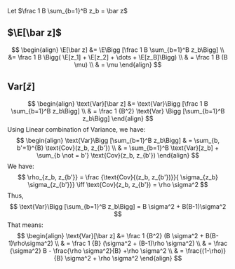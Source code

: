 Let $\frac 1 B \sum_{b=1}^B z_b = \bar z$ 

## $\E[\bar z]$ 
$$
\begin{align}
\E[\bar z] &= \E\Bigg [\frac 1 B \sum_{b=1}^B z_b\Bigg] \\
&= \frac 1 B \Bigg( \E[z_1] + \E[z_2] + \dots + \E[z_B]\Bigg) \\
& = \frac 1 B (B \mu) \\
& = \mu
\end{align}
$$

## $\text{Var}[\bar z]$
$$
\begin{align}
\text{Var}[\bar z] &= \text{Var}\Bigg [\frac 1 B \sum_{b=1}^B z_b\Bigg] \\
& = \frac 1 {B^2} \text{Var} \Bigg [\sum_{b=1}^B z_b\Bigg]
\end{align}
$$
Using Linear combination of Variance, we have:
$$
\begin{align}
\text{Var}\Bigg [\sum_{b=1}^B z_b\Bigg] & = \sum_{b, b'=1}^{B} \text{Cov}(z_b, z_{b'}) \\
& = \sum_{b=1}^B \text{Var}[z_b] + \sum_{b \not = b'} \text{Cov}(z_b, z_{b'})
\end{align}
$$
We have:
$$
\rho_{z_b, z_{b'}} = \frac {\text{Cov}{(z_b, z_{b'})}}{ \sigma_{z_b} \sigma_{z_{b'}}} \iff \text{Cov}(z_b, z_{b'}) = \rho \sigma^2
$$
Thus, 
$$
\text{Var}\Bigg [\sum_{b=1}^B z_b\Bigg] = B \sigma^2 + B(B-1)\sigma^2 
$$
That means:
$$
\begin{align}
\text{Var}[\bar z] &= \frac 1 {B^2} (B \sigma^2 + B(B-1)\rho\sigma^2) \\
& = \frac 1 {B} (\sigma^2 + (B-1)\rho \sigma^2) \\
& = \frac {\sigma^2} B - \frac{\rho \sigma^2}{B} +\rho \sigma^2 \\
& = \frac{(1-\rho)}{B} \sigma^2 + \rho \sigma^2
\end{align}
$$
